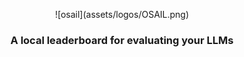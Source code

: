 <p align="center">
    ![osail](assets/logos/OSAIL.png)
</p>
<h3 align="center">A local leaderboard for evaluating your LLMs</h3>
